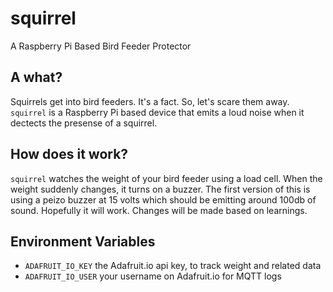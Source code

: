 # squirrel
A Raspberry Pi Based Bird Feeder Protector

## A what? 
Squirrels get into bird feeders. It's a fact. So, let's scare them away. `squirrel` is a Raspberry Pi based device that emits a loud 
noise when it dectects the presense of a squirrel. 

## How does it work?
`squirrel` watches the weight of your bird feeder using a load cell. When the weight suddenly changes, it turns on a buzzer. 
The first version of this is using a peizo buzzer at 15 volts which should be emitting around 100db of sound. Hopefully 
it will work. Changes will be made based on learnings. 

## Environment Variables
- `ADAFRUIT_IO_KEY` the Adafruit.io api key, to track weight and related data
- `ADAFRUIT_IO_USER` your username on Adafruit.io for MQTT logs
